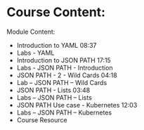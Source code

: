 # Course Content:

Module Content:  

- Introduction to YAML 08:37
- Labs - YAML
- Introduction to JSON PATH 17:15
- Labs - JSON PATH - Introduction
- JSON PATH - 2 - Wild Cards 04:18
- Lab – JSON PATH – Wild Cards
- JSON PATH - Lists 03:48
- Labs – JSON PATH – Lists
- JSON PATH Use case - Kubernetes 12:03
- Labs – JSON PATH – Kubernetes
- Course Resource
